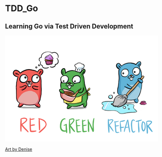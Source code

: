 # TDD_Go
## Learning Go via Test Driven Development
![alt text](https://github.com/CryptoRodeo/TDD_Go/blob/main/tdd_gopher.png?raw=true)

[Art by Denise](https://twitter.com/deniseyu21)

